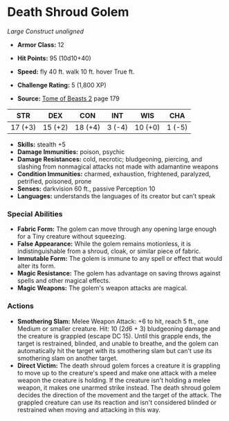 # Death Shroud Golem

*Large* *Construct* *unaligned*

- **Armor Class:** 12
- **Hit Points:** 95 (10d10+40)
- **Speed:** fly 40 ft. walk 10 ft. hover True ft.

- **Challenge Rating:** 5 (1,800 XP)
- **Source:** [Tome of Beasts 2](https://koboldpress.com/kpstore/product/tome-of-beasts-2-for-5th-edition) page 179

| STR | DEX | CON | INT | WIS | CHA |
| --- | --- | --- | --- | --- | --- |
| 17 (+3) | 15 (+2) | 18 (+4) | 3 (-4) | 10 (+0) | 1 (-5) |

- **Skills:** stealth +5
- **Damage Immunities:** poison, psychic
- **Damage Resistances:** cold, necrotic; bludgeoning, piercing, and slashing from nonmagical attacks not made with adamantine weapons
- **Condition Immunities:** charmed, exhaustion, frightened, paralyzed, petrified, poisoned, prone
- **Senses:** darkvision 60 ft., passive Perception 10
- **Languages:** understands the languages of its creator but can’t speak

### Special Abilities

- **Fabric Form:** The golem can move through any opening large enough for a Tiny creature without squeezing.
- **False Appearance:** While the golem remains motionless, it is indistinguishable from a shroud, cloak, or similar piece of fabric.
- **Immutable Form:** The golem is immune to any spell or effect that would alter its form.
- **Magic Resistance:** The golem has advantage on saving throws against spells and other magical effects.
- **Magic Weapons:** The golem's weapon attacks are magical.

### Actions

- **Smothering Slam:** Melee Weapon Attack: +6 to hit, reach 5 ft., one Medium or smaller creature. Hit: 10 (2d6 + 3) bludgeoning damage and the creature is grappled (escape DC 15). Until this grapple ends, the target is restrained, blinded, and unable to breathe, and the golem can automatically hit the target with its smothering slam but can't use its smothering slam on another target.
- **Direct Victim:** The death shroud golem forces a creature it is grappling to move up to the creature's speed and make one attack with a melee weapon the creature is holding. If the creature isn't holding a melee weapon, it makes one unarmed strike instead. The death shroud golem decides the direction of the movement and the target of the attack. The grappled creature can use its reaction and isn't considered blinded or restrained when moving and attacking in this way.


